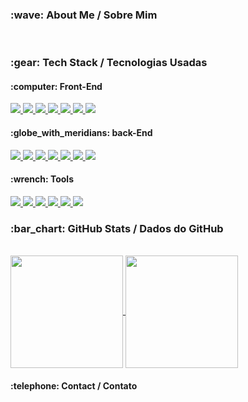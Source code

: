 ###

<h3>:wave: About Me / Sobre Mim</h3>
</br>
<h3>:gear: Tech Stack / Tecnologias Usadas</h3>
<h4>:computer: Front-End</h4>
<a href="https://github.com/">
  <img src="https://img.shields.io/badge/html5-%23E34F26.svg?style=for-the-badge&logo=html5&logoColor=white" />
</a>

<a href="https://github.com/">
  <img src="https://img.shields.io/badge/css3-%231572B6.svg?style=for-the-badge&logo=css3&logoColor=white" />
</a>

<a href="https://github.com/">
  <img src="https://img.shields.io/badge/javascript-%23323330.svg?style=for-the-badge&logo=javascript&logoColor=%23F7DF1E" />
</a>

<a href="https://github.com/">
  <img src="https://img.shields.io/badge/react-%2320232a.svg?style=for-the-badge&logo=react&logoColor=%2361DAFB" />
</a>

<a href="https://github.com/">
  <img src="https://img.shields.io/badge/React_Router-CA4245?style=for-the-badge&logo=react-router&logoColor=white" />
</a>

<a href="https://github.com/">
  <img src="https://img.shields.io/badge/-jest-%23C21325?style=for-the-badge&logo=jest&logoColor=white" />
</a>

<a href="https://github.com/">
  <img src="https://img.shields.io/badge/redux-%23593d88.svg?style=for-the-badge&logo=redux&logoColor=white" />
</a>
</br>
<h4>:globe_with_meridians: back-End</h4>
<a href="https://github.com/">
  <img src="https://img.shields.io/badge/node.js-6DA55F?style=for-the-badge&logo=node.js&logoColor=white" />
</a>

<a href="https://github.com/">
  <img src="https://img.shields.io/badge/express.js-%23404d59.svg?style=for-the-badge&logo=express&logoColor=%2361DAFB" />
</a>

<a href="https://github.com/">
  <img src="https://img.shields.io/badge/-mocha-%238D6748?style=for-the-badge&logo=mocha&logoColor=white" />
</a>

<a href="https://github.com/">
  <img src="https://img.shields.io/badge/typescript-%23007ACC.svg?style=for-the-badge&logo=typescript&logoColor=white" />
</a>

<a href="https://github.com/">
  <img src="https://img.shields.io/badge/Sequelize-52B0E7?style=for-the-badge&logo=Sequelize&logoColor=white" />
</a>

<a href="https://github.com/">
  <img src="https://img.shields.io/badge/mysql-%2300f.svg?style=for-the-badge&logo=mysql&logoColor=white" />
</a>

<a href="https://github.com/">
  <img src="https://img.shields.io/badge/python-3670A0?style=for-the-badge&logo=python&logoColor=ffdd54" />
</a>

</br>
<h4>:wrench: Tools</h4>
<a href="https://github.com/">
  <img src="https://img.shields.io/badge/git-%23F05033.svg?style=for-the-badge&logo=git&logoColor=white" />
</a>

<a href="https://github.com/">
  <img src="https://img.shields.io/badge/github-%23121011.svg?style=for-the-badge&logo=github&logoColor=white" />
</a>

<a href="https://github.com/">
  <img src="https://img.shields.io/badge/docker-%230db7ed.svg?style=for-the-badge&logo=docker&logoColor=white" />
</a>

<a href="https://github.com/">
  <img src="https://img.shields.io/badge/heroku-%23430098.svg?style=for-the-badge&logo=heroku&logoColor=white" />
</a>

<a href="https://github.com/">
  <img src="https://img.shields.io/badge/Linux-FCC624?style=for-the-badge&logo=linux&logoColor=black" />
</a>

<a href="https://github.com/">
  <img src="https://img.shields.io/badge/shell_script-%23121011.svg?style=for-the-badge&logo=gnu-bash&logoColor=white" />
</a>
</br>
<h3>:bar_chart: GitHub Stats / Dados do GitHub</h3>
</br>
<a href="https://github.com/anuraghazra/github-readme-stats">
  <img align="center" height="180em" src="https://github-readme-stats.vercel.app/api?username=MiguelNS101&count_private=true&show_icons=true&theme=synthwave" />
</a>

<a href="https://github.com/anuraghazra/convoychat">
  <img align="center" height="180em" src="https://github-readme-stats.vercel.app/api/top-langs/?username=MiguelNS101&layout=compact&langs_count=10&theme=synthwave" />
</a>

<h4>:telephone: Contact / Contato</h4>
